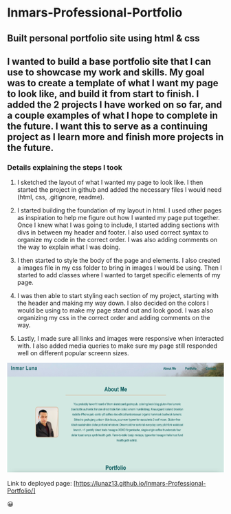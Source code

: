 # Inmars-Professional-Portfolio

## Built personal portfolio site using html & css 

## I wanted to build a base portfolio site that I can use to showcase my work and skills. My goal was to create a template of what I want my page to look like, and build it from start to finish. I added the 2 projects I have worked on so far, and a couple examples of what I hope to complete in the future. I want this to serve as a continuing project as I learn more and finish more projects in the future. 


### Details explaining the steps I took

1. I sketched the layout of what I wanted my page to look like. I then started the project in github and added the necessary files I would need (html, css, .gitignore, readme). 

2. I started building the foundation of my layout in html. I used other pages as inspiration to help me figure out how I wanted my page put together. Once I knew what I was going to include, I started adding sections with divs in between my header and footer. I also used correct syntax to organize my code in the correct order. I was also adding comments on the way to explain what I was doing. 

3. I then started to style the body of the page and elements. I also created a images file in my css folder to bring in images I would be using. Then I started to add classes where I wanted to target specific elements of my page. 

4. I was then able to start styling each section of my project, starting with the header and making my way down. I also decided on the colors I would be using to make my page stand out and look good. I was also organizing my css in the correct order and adding comments on the way. 

5. Lastly, I made sure all links and images were responsive when interacted with. I also added media queries to make sure my page still responded well on different popular screenn sizes. 

![Alt Text](assests/images/screenshot.png)

Link to deployed page: [https://lunaz13.github.io/Inmars-Professional-Portfolio/]

:grinning: